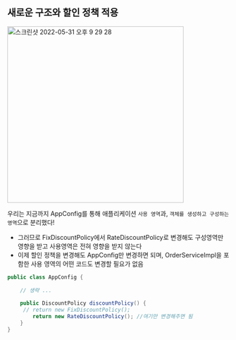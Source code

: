 ## 새로운 구조와 할인 정책 적용

<img width="400" alt="스크린샷 2022-05-31 오후 9 29 28" src="https://user-images.githubusercontent.com/97823928/171173403-2c496cf8-3695-45cd-aa42-d8d40e64d61e.png">

우리는 지금까지 AppConfig를 통해 애플리케이션 ```사용 영역```과, ```객체를 생성하고 구성하는 영역```으로 분리했다!  
* 그러므로 FixDiscountPolicy에서 RateDiscountPolicy로 변경해도 구성영역만 영향을 받고 사용영역은 전혀 영향을 받지 않는다
* 이제 할인 정책을 변경해도 AppConfig만 변경하면 되며, OrderServiceImpl을 포함한 사용 영역의 어떤 코드도 변경할 필요가 없음

```java
public class AppConfig {
    
    // 생략 ...
    
    public DiscountPolicy discountPolicy() {
     // return new FixDiscountPolicy();
        return new RateDiscountPolicy(); //여기만 변경해주면 됨
    }
}
```
